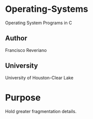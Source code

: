 # Operating-Systems
Operating System Programs in C
## Author
Francisco Reveriano
## University
University of Houston-Clear Lake

# Purpose
Hold greater fragmentation details. 
